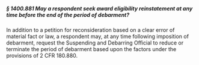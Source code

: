 ##### § 1400.881 May a respondent seek award eligibility reinstatement at any time before the end of the period of debarment? #####

In addition to a petition for reconsideration based on a clear error of material fact or law, a respondent may, at any time following imposition of debarment, request the Suspending and Debarring Official to reduce or terminate the period of debarment based upon the factors under the provisions of 2 CFR 180.880.
